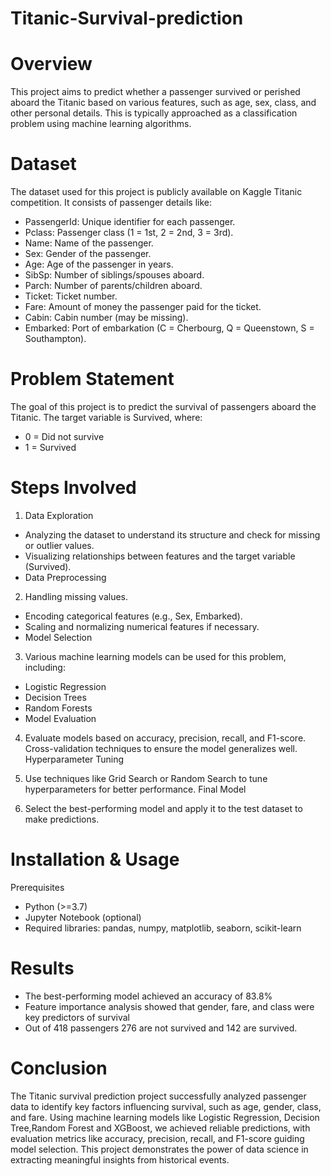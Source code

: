 # Titanic-Survival-prediction

# Overview
This project aims to predict whether a passenger survived or perished aboard the Titanic based on various features, such as age, sex, class, and other personal details. This is typically approached as a classification problem using machine learning algorithms.

# Dataset
The dataset used for this project is publicly available on Kaggle Titanic competition. It consists of passenger details like:

* PassengerId: Unique identifier for each passenger.
* Pclass: Passenger class (1 = 1st, 2 = 2nd, 3 = 3rd).
* Name: Name of the passenger.
* Sex: Gender of the passenger.
* Age: Age of the passenger in years.
* SibSp: Number of siblings/spouses aboard.
* Parch: Number of parents/children aboard.
* Ticket: Ticket number.
* Fare: Amount of money the passenger paid for the ticket.
* Cabin: Cabin number (may be missing).
* Embarked: Port of embarkation (C = Cherbourg, Q = Queenstown, S = Southampton).

# Problem Statement
The goal of this project is to predict the survival of passengers aboard the Titanic. The target variable is Survived, where:

* 0 = Did not survive
* 1 = Survived

# Steps Involved
1. Data Exploration
* Analyzing the dataset to understand its structure and check for missing or outlier values.
* Visualizing relationships between features and the target variable (Survived).
* Data Preprocessing

2. Handling missing values.
* Encoding categorical features (e.g., Sex, Embarked).
* Scaling and normalizing numerical features if necessary.
* Model Selection

3. Various machine learning models can be used for this problem, including:
* Logistic Regression
* Decision Trees
* Random Forests
* Model Evaluation

4. Evaluate models based on accuracy, precision, recall, and F1-score.
Cross-validation techniques to ensure the model generalizes well.
Hyperparameter Tuning

5. Use techniques like Grid Search or Random Search to tune hyperparameters for better performance.
Final Model

6. Select the best-performing model and apply it to the test dataset to make predictions.
# Installation & Usage
Prerequisites
 * Python (>=3.7)
 * Jupyter Notebook (optional)
 * Required libraries: pandas, numpy, matplotlib, seaborn, scikit-learn

# Results
* The best-performing model achieved an accuracy of 83.8%
* Feature importance analysis showed that gender, fare, and class were key predictors of survival
* Out of 418 passengers 276 are not survived and 142 are survived.

# Conclusion
The Titanic survival prediction project successfully analyzed passenger data to identify key factors influencing survival, such as age, gender, class, and fare. Using machine learning models like Logistic Regression, Decision Tree,Random Forest and XGBoost, we achieved reliable predictions, with evaluation metrics like accuracy, precision, recall, and F1-score guiding model selection. This project demonstrates the power of data science in extracting meaningful insights from historical events.

